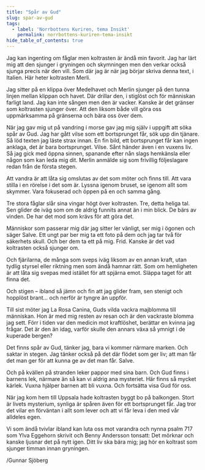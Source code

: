 ```yaml
---
title: "Spår av Gud"
slug: spar-av-gud
tags:
  - label: 'Norrbottens Kuriren, tema Insikt'
    permalink: norrbottens-kuriren-tema-insikt
hide_table_of_contents: true
---
```

Jag kan ingenting om fåglar men koltrasten är ändå min favorit. Jag har lärt mig att den sjunger i gryningen och skymningen men den verkar också sjunga precis när den vill. Som där jag är när jag börjar skriva denna text, i Italien. Här heter koltrasten Merli. 

<!--truncate-->

Jag sitter på en klippa över Medelhavet och Merlin sjunger på den tunna linjen mellan klippan och havet. Där drillar den, i stiglöst och för människan farligt land. Jag kan inte sången men den är vacker. Kanske är det gränser som koltrasten sjunger över. Att den liksom både vill göra oss uppmärksamma på gränserna och bära oss över dem.

När jag gav mig ut på vandring i morse gav jag mig själv i uppgift att söka spår av Gud. Jag har gått vilse som ett bortsprunget får, sök upp din tjänare. Så löd texten jag läste strax innan. En fin bild, ett bortsprunget får kan ingen anklaga, det är bara bortsprunget. Vilse. Sånt händer även i en vuxens liv. Så jag gick med öppna sinnen, spanande efter nån slags hemkänsla eller någon som kan leda mig dit. Merlin anmälde sig som frivillig följeslagare redan från de första stegen.

Att vandra är att låta sig omslutas av det som möter och finns till. Att vara stilla i en rörelse i det som är. Lyssna igenom bruset, se igenom allt som skymmer. Vara fokuserad och öppen på en och samma gång.

Tre stora fåglar slår sina vingar högt över koltrasten. Tre, detta heliga tal. Sen glider de iväg som om de aldrig funnits annat än i min blick. De bärs av vinden. De har det mod som krävs för att göra det.

Människor som passerar mig där jag sitter ler vänligt, ser mig i ögonen och säger Salve. Ett ungt par ber mig ta ett foto på dem och jag tar två för säkerhets skull. Och ber dem ta ett på mig. Frid. Kanske är det vad koltrasten också sjunger om.

Och fjärilarna, de många som sveps iväg liksom av en annan kraft, utan tydlig styrsel eller riktning men som ändå hamnar rätt. Som om hemligheten är att låta sig svepas med istället för att spjärna emot. Släppa taget för att finna det.

Och stigen – ibland så jämn och fin att jag glider fram, sen stenigt och hopplöst brant… och nerför är tyngre än uppför.

Till sist möter jag La Rosa Canina, Guds vilda vackra majblomma till människan. Hon är med mig resten av resan och är den vackraste blomma jag sett. Förr i tiden var den medicin mot kraftlöshet, berättar en kvinna jag frågar. Det är den än idag, varför skulle den annars växa så ymnigt i de kuperade bergen?

Det finns spår av Gud, tänker jag, bara vi kommer närmare marken. Och saktar in stegen. Jag tänker också på det där flödet som ger liv; att man får det man ger för att kunna ge av det man får. Salve.

Och på kvällen på stranden leker pappor med sina barn. Och Gud finns i barnens lek, närmare än så kan vi aldrig ana mysteriet. Här finns så mycket kärlek. Vuxna hjälper barnen att bli vuxna. Och fortsätta visa Gud för oss.

När jag kom hem till Uppsala hade koltrasten byggt bo på balkongen. Stort är livets mysterium, synliga är spåren även för ett bortsprunget får. Jag tror det vilar en förväntan i allt som lever och att vi får leva i den med vår alldeles egen. 

Vi som ändå tvivlar ibland kan luta oss mot varandra och nynna psalm 717 som Ylva Eggehorn skrivit och Benny Andersson tonsatt: Det mörknar och kanske ljusnar det på nytt igen. Ditt liv ska bära mig; jag hör en koltrast som sjunger timman innan gryningen.

/Gunnar Sjöberg
